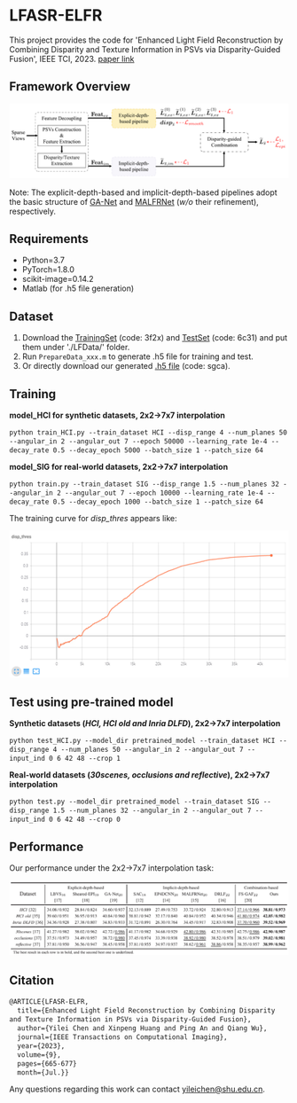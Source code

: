 # LFASR-ELFR
This project provides the code for 'Enhanced Light Field Reconstruction by Combining Disparity and Texture Information in PSVs via Disparity-Guided Fusion', IEEE TCI, 2023. [paper link](https://ieeexplore.ieee.org/document/10158790)

## Framework Overview
<div align=center>
<img src="https://github.com/GilbertRC/LFASR-ELFR/blob/main/Figs/Framework.png">
</div>

Note: The explicit-depth-based and implicit-depth-based pipelines adopt the basic structure of [GA-Net](https://github.com/jingjin25/LFASR-geometry) and [MALFRNet](https://ieeexplore.ieee.org/document/9258385) (*w/o* their refinement), respectively.

## Requirements
- Python=3.7  
- PyTorch=1.8.0  
- scikit-image=0.14.2
- Matlab (for .h5 file generation)

## Dataset
1. Download the [TrainingSet](https://pan.baidu.com/s/1COZrlPgPcbyyp3737k2OCA) (code: 3f2x) and [TestSet](https://pan.baidu.com/s/1mvp954aeONOSmmKeOzq8og) (code: 6c31) and put them under './LFData/' folder.
2. Run `PrepareData_xxx.m` to generate .h5 file for training and test.
3. Or directly download our generated [.h5 file](https://pan.baidu.com/s/1JSAdFA2FPirndJ6HOOOGmQ) (code: sgca).

## Training
**model_HCI for synthetic datasets, 2x2&rarr;7x7 interpolation**
```
python train_HCI.py --train_dataset HCI --disp_range 4 --num_planes 50 --angular_in 2 --angular_out 7 --epoch 50000 --learning_rate 1e-4 --decay_rate 0.5 --decay_epoch 5000 --batch_size 1 --patch_size 64
```
**model_SIG for real-world datasets, 2x2&rarr;7x7 interpolation**
```
python train.py --train_dataset SIG --disp_range 1.5 --num_planes 32 --angular_in 2 --angular_out 7 --epoch 10000 --learning_rate 1e-4 --decay_rate 0.5 --decay_epoch 1000 --batch_size 1 --patch_size 64
```

The training curve for *disp_thres* appears like:
<div align=left>
<img src="https://github.com/GilbertRC/LFASR-ELFR/blob/main/Figs/curve.png">
</div>

## Test using pre-trained model
**Synthetic datasets (*HCI, HCI old and Inria DLFD*), 2x2&rarr;7x7 interpolation**
```
python test_HCI.py --model_dir pretrained_model --train_dataset HCI --disp_range 4 --num_planes 50 --angular_in 2 --angular_out 7 --input_ind 0 6 42 48 --crop 1
```
**Real-world datasets (*30scenes, occlusions and reflective*), 2x2&rarr;7x7 interpolation**
```
python test.py --model_dir pretrained_model --train_dataset SIG --disp_range 1.5 --num_planes 32 --angular_in 2 --angular_out 7 --input_ind 0 6 42 48 --crop 0
```

## Performance
Our performance under the 2x2&rarr;7x7 interpolation task:
<div align=center>
  <img src="https://github.com/GilbertRC/LFASR-ELFR/blob/main/Figs/Table1.png">
</div>

## Citation
```
@ARTICLE{LFASR-ELFR,  
  title={Enhanced Light Field Reconstruction by Combining Disparity and Texture Information in PSVs via Disparity-Guided Fusion},
  author={Yilei Chen and Xinpeng Huang and Ping An and Qiang Wu},
  journal={IEEE Transactions on Computational Imaging},
  year={2023},
  volume={9},
  pages={665-677}
  month={Jul.}}            
```

Any questions regarding this work can contact yileichen@shu.edu.cn.
